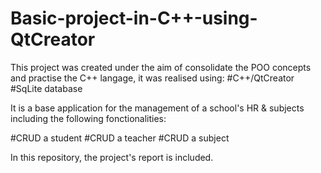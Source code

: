 # Basic-project-in-C++-using-QtCreator

This project was created under the aim of consolidate the POO concepts and practise the C++ langage, it was realised using: 
#C++/QtCreator
#SqLite database

It is a base application for the management of a school's HR & subjects including the following fonctionalities:

#CRUD a student
#CRUD a teacher
#CRUD a subject

In this repository, the project's report is included.
